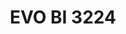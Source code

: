 ---
layout: product
title: "EVO BI 3224"
price: "5500" 
desc: "Biplane jig 1/24,1/32,1/48"
img_path: "/assets/img/VMP008.webp"
brand: "Vertigo"
available: false
special_offer: false
new: false
soon: false
cat: "070000"
subcat: "070300"
subsubcat: "00"
sifra: "VMP008"
popular: false
---